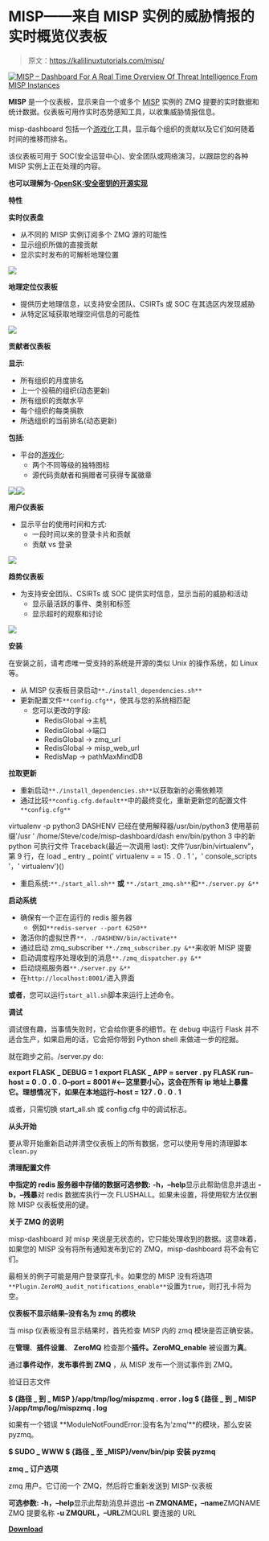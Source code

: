 # MISP——来自 MISP 实例的威胁情报的实时概览仪表板

> 原文：<https://kalilinuxtutorials.com/misp/>

[![MISP – Dashboard For A Real Time Overview Of Threat Intelligence From MISP Instances](img//002b4236bd96dd63b9004440917516a5.png "MISP – Dashboard For A Real Time Overview Of Threat Intelligence From MISP Instances")](https://1.bp.blogspot.com/-Adr2M_Aihj8/Xj_jbc6dNTI/AAAAAAAAE2A/tzutLBQfYgYfmqjJpiM-srohgYHK6gcoQCLcBGAsYHQ/s1600/MISP-1%25281%2529.png)

**MISP** 是一个仪表板，显示来自一个或多个 [MISP](https://www.misp-project.org/) 实例的 ZMQ 提要的实时数据和统计数据。仪表板可用作实时态势感知工具，以收集威胁情报信息。

misp-dashboard 包括一个[游戏化](https://en.wikipedia.org/wiki/Gamification#Criticism)工具，显示每个组织的贡献以及它们如何随着时间的推移而排名。

该仪表板可用于 SOC(安全运营中心)、安全团队或网络演习，以跟踪您的各种 MISP 实例上正在处理的内容。

**也可以理解为-[OpenSK:安全密钥的开源实现](https://kalilinuxtutorials.com/opensk/)**

**特性**

**实时仪表盘**

*   从不同的 MISP 实例订阅多个 ZMQ 源的可能性
*   显示组织所做的直接贡献
*   显示实时发布的可解析地理位置

![](img//f16137bcfbdde76e7a197625149576a1.png)

**地理定位仪表板**

*   提供历史地理信息，以支持安全团队、CSIRTs 或 SOC 在其选区内发现威胁
*   从特定区域获取地理空间信息的可能性

![](img//117c0b20b7a00d7fc6a96af1546a8fd8.png)

**贡献者仪表板**

**显示**:

*   所有组织的月度排名
*   上一个投稿的组织(动态更新)
*   所有组织的贡献水平
*   每个组织的每类捐款
*   所选组织的当前排名(动态更新)

**包括**:

*   平台的[游戏化](https://en.wikipedia.org/wiki/Gamification#Criticism):
    *   两个不同等级的独特图标
    *   源代码贡献者和捐赠者可获得专属徽章

![](img//b71570c561c4ecf10ec5bfde0f486666.png)![](img//d43d63fcf6822d2f75f941d244dfd279.png)

**用户仪表板**

*   显示平台的使用时间和方式:
    *   一段时间以来的登录卡片和贡献
    *   贡献 vs 登录

![](img//3094bc8fc3f828e0a2ec12f3d5d7f2d3.png)

**趋势仪表板**

*   为支持安全团队、CSIRTs 或 SOC 提供实时信息，显示当前的威胁和活动
    *   显示最活跃的事件、类别和标签
    *   显示超时的观察和讨论

![](img//f8acb632618dcc0002acb3a4f6f1db8f.png)

**安装**

在安装之前，请考虑唯一受支持的系统是开源的类似 Unix 的操作系统，如 Linux 等。

*   从 MISP 仪表板目录启动`**./install_dependencies.sh**`
*   更新配置文件`**config.cfg**`，使其与您的系统相匹配
    *   您可以更改的字段:
        *   RedisGlobal ->主机
        *   RedisGlobal ->端口
        *   RedisGlobal -> zmq_url
        *   RedisGlobal -> misp_web_url
        *   RedisMap -> pathMaxMindDB

**拉取更新**

*   重新启动`**./install_dependencies.sh**`以获取新的必需依赖项
*   通过比较`**config.cfg.default**`中的最终变化，重新更新您的配置文件`**config.cfg**`

virtualenv -p python3 DASHENV
已经在使用解释器/usr/bin/python3
使用基前缀'/usr '
/home/Steve/code/misp-dashboard/dash env/bin/python 3
中的新 python 可执行文件 Traceback(最近一次调用 last):
文件“/usr/bin/virtualenv”，第 9 行，在
load _ entry _ point(' virtualenv = = 15 . 0 . 1 '，' console_scripts '，' virtualenv')()

*   重启系统:`**./start_all.sh**` **或** `**./start_zmq.sh**`和`**./server.py &**`

**启动系统**

*   确保有一个正在运行的 redis 服务器
    *   例如`**redis-server --port 6250**`
*   激活你的虚拟世界`**. ./DASHENV/bin/activate**`
*   通过启动 zmq_subscriber `**./zmq_subscriber.py &**`来收听 MISP 提要
*   启动调度程序处理收到的消息`**./zmq_dispatcher.py &**`
*   启动烧瓶服务器`**./server.py &**`
*   在`http://localhost:8001/`进入界面

**或者**，您可以运行`start_all.sh`脚本来运行上述命令。

**调试**

调试很有趣，当事情失败时，它会给你更多的细节。在 debug 中运行 Flask 并不适合生产，如果启用的话，它会把你带到 Python shell 来做进一步的挖掘。

就在跑步之前。/server.py do:

**export FLASK _ DEBUG = 1
export FLASK _ APP = server . py
FLASK run–host = 0 . 0 . 0 . 0–port = 8001 #<——这里要小心，这会在所有 ip 地址上暴露它。理想情况下，如果在本地运行–host = 127 . 0 . 0 . 1**

或者，只需切换 start_all.sh 或 config.cfg 中的调试标志。

**从头开始**

要从零开始重新启动并清空仪表板上的所有数据，您可以使用专用的清理脚本`clean.py`

**清理配置文件**

**中指定的 redis 服务器中存储的数据可选参数:**
**-h，–help**显示此帮助信息并退出
**-b，–残暴**对 redis 数据库执行一次 FLUSHALL。如果未设置，将使用软方法仅删除 MISP 仪表板使用的键。

**关于 ZMQ 的说明**

misp-dashboard 对 misp 来说是无状态的，它只能处理收到的数据。这意味着，如果您的 MISP 没有将所有通知发布到它的 ZMQ，misp-dashboard 将不会有它们。

最相关的例子可能是用户登录穿孔卡。如果您的 MISP 没有将选项`**Plugin.ZeroMQ_audit_notifications_enable**`设置为`true`，则打孔卡将为空。

**仪表板不显示结果–没有名为 zmq 的模块**

当 misp 仪表板没有显示结果时，首先检查 MISP 内的 zmq 模块是否正确安装。

在**管理**、**插件设置**、 **ZeroMQ** 检查那个**插件。ZeroMQ_enable** 被设置为**真**。

通过**事件动作**，**发布事件到 ZMQ** ，从 MISP 发布一个测试事件到 ZMQ。

验证日志文件

**$ {路径 _ 到 _ MISP }/app/tmp/log/mispzmq . error . log
$ {路径 _ 到 _ MISP }/app/tmp/log/mispzmq . log**

如果有一个错误 **ModuleNotFoundError:没有名为‘zmq’**的模块，那么安装 pyzmq。

**$ SUDO _ WWW $ {路径 _ 至 _MISP}/venv/bin/pip 安装 pyzmq**

**zmq _ 订户选项**

zmq 用户。它订阅一个 ZMQ，然后将它重新发送到 MISP-仪表板

**可选参数:**
**-h，–help**显示此帮助消息并退出
–**n ZMQNAME，–name**ZMQNAME ZMQ 提要名称
**-u ZMQURL，–URL**ZMQURL 要连接的 URL

[**Download**](https://github.com/MISP/misp-dashboard)